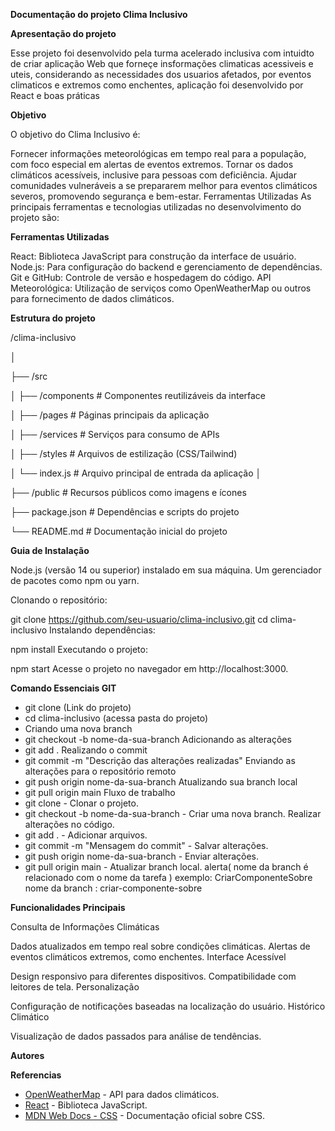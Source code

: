 **Documentação do projeto Clima Inclusivo**

**Apresentação do projeto**

Esse projeto foi desenvolvido pela turma acelerado inclusiva com intuidto de criar aplicação Web que forneçe insformações climaticas acessiveis e uteis, considerando as necessidades dos usuarios afetados, por eventos climaticos e extremos como enchentes, aplicação foi desenvolvido por React e boas práticas

**Objetivo**

O objetivo do Clima Inclusivo é:

Fornecer informações meteorológicas em tempo real para a população, com foco especial em alertas de eventos extremos. Tornar os dados climáticos acessíveis, inclusive para pessoas com deficiência. Ajudar comunidades vulneráveis a se prepararem melhor para eventos climáticos severos, promovendo segurança e bem-estar. Ferramentas Utilizadas As principais ferramentas e tecnologias utilizadas no desenvolvimento do projeto são:


**Ferramentas Utilizadas**

React: Biblioteca JavaScript para construção da interface de usuário. Node.js: Para configuração do backend e gerenciamento de dependências. Git e GitHub: Controle de versão e hospedagem do código. API Meteorológica: Utilização de serviços como OpenWeatherMap ou outros para fornecimento de dados climáticos.

**Estrutura do projeto**

/clima-inclusivo

│

├── /src

│ ├── /components # Componentes reutilizáveis da interface

│ ├── /pages # Páginas principais da aplicação

│ ├── /services # Serviços para consumo de APIs

│ ├── /styles # Arquivos de estilização (CSS/Tailwind)

│ └── index.js # Arquivo principal de entrada da aplicação
│

├── /public # Recursos públicos como imagens e ícones

├── package.json # Dependências e scripts do projeto

└── README.md # Documentação inicial do projeto


**Guia de Instalação**

Node.js (versão 14 ou superior) instalado em sua máquina. Um gerenciador de pacotes como npm ou yarn.

Clonando o repositório:

git clone https://github.com/seu-usuario/clima-inclusivo.git cd clima-inclusivo Instalando dependências:

npm install Executando o projeto:

npm start Acesse o projeto no navegador em http://localhost:3000.

**Comando Essenciais GIT** 

- git clone (Link do projeto) 
- cd clima-inclusivo (acessa pasta do projeto)
- Criando uma nova branch
- git checkout -b nome-da-sua-branch
  Adicionando as alterações
- git add .
  Realizando o commit
- git commit -m "Descrição das alterações realizadas"
  Enviando as alterações para o repositório remoto
- git push origin nome-da-sua-branch
  Atualizando sua branch local
- git pull origin main
  Fluxo de trabalho
- git clone - Clonar o projeto.
- git checkout -b nome-da-sua-branch - Criar uma nova branch.
  Realizar alterações no código.
- git add . - Adicionar arquivos.
- git commit -m "Mensagem do commit" - Salvar alterações.
- git push origin nome-da-sua-branch - Enviar alterações.
- git pull origin main - Atualizar branch local.
  alerta( nome da branch é relacionado com o nome da tarefa )
  exemplo: CriarComponenteSobre 
  nome da branch : criar-componente-sobre


**Funcionalidades Principais**

Consulta de Informações Climáticas

Dados atualizados em tempo real sobre condições climáticas. Alertas de eventos climáticos extremos, como enchentes. Interface Acessível

Design responsivo para diferentes dispositivos. Compatibilidade com leitores de tela. Personalização

Configuração de notificações baseadas na localização do usuário. Histórico Climático

Visualização de dados passados para análise de tendências.

**Autores**





**Referencias**

- [OpenWeatherMap](https://openweathermap.org/) - API para dados climáticos.
- [React](https://react.dev/) - Biblioteca JavaScript.
- [MDN Web Docs - CSS](https://developer.mozilla.org/en-US/docs/Web/CSS) - Documentação oficial sobre CSS.

